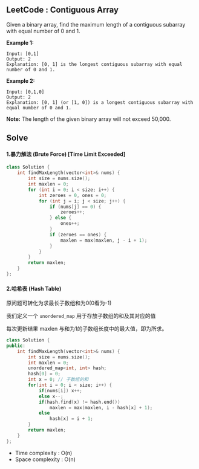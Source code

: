 ## LeetCode : Contiguous Array

Given a binary array, find the maximum length of a contiguous subarray with equal number of 0 and 1.

**Example 1:**

```
Input: [0,1]
Output: 2
Explanation: [0, 1] is the longest contiguous subarray with equal number of 0 and 1.
```

**Example 2:**

```
Input: [0,1,0]
Output: 2
Explanation: [0, 1] (or [1, 0]) is a longest contiguous subarray with equal number of 0 and 1.
```

**Note:** The length of the given binary array will not exceed 50,000.


## Solve

#### 1.暴力解法 (Brute Force) [Time Limit Exceeded]


```c++
class Solution {
    int findMaxLength(vector<int>& nums) {
        int size = nums.size();
        int maxlen = 0;
        for (int i = 0; i < size; i++) {
            int zeroes = 0, ones = 0;
            for (int j = i; j < size; j++) {
                if (nums[j] == 0) {
                    zeroes++;
                } else {
                    ones++;
                }
                if (zeroes == ones) {
                    maxlen = max(maxlen, j - i + 1);
                }
            }
        }
        return maxlen;
    }
};
```

#### 2.哈希表 (Hash Table)

原问题可转化为求最长子数组和为0(0看为-1)

我们定义一个 `unordered_map` 用于存放子数组的和及其对应的值

每次更新结果 maxlen 与和为1的子数组长度中的最大值，即为所求。


```c++
class Solution {
public:
    int findMaxLength(vector<int>& nums) {
        int size = nums.size();
        int maxlen = 0;
        unordered_map<int, int> hash;
        hash[0] = 0;
        int x = 0; // 子数组的和
        for(int i = 0; i < size; i++) {
            if(nums[i]) x++;
            else x--;
            if(hash.find(x) != hash.end()) 
                maxlen = max(maxlen, i - hash[x] + 1);
            else
                hash[x] = i + 1;
        }
        return maxlen;
    }
};
```

* Time complexity : O(n)
* Space complexity : O(n)

